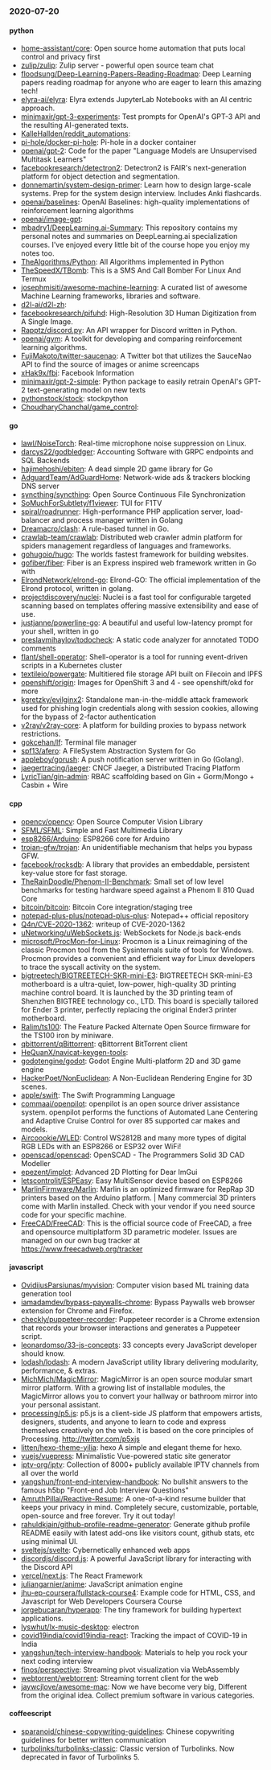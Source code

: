 ### 2020-07-20

#### python
* [home-assistant/core](https://github.com/home-assistant/core):  Open source home automation that puts local control and privacy first
* [zulip/zulip](https://github.com/zulip/zulip): Zulip server - powerful open source team chat
* [floodsung/Deep-Learning-Papers-Reading-Roadmap](https://github.com/floodsung/Deep-Learning-Papers-Reading-Roadmap): Deep Learning papers reading roadmap for anyone who are eager to learn this amazing tech!
* [elyra-ai/elyra](https://github.com/elyra-ai/elyra): Elyra extends JupyterLab Notebooks with an AI centric approach.
* [minimaxir/gpt-3-experiments](https://github.com/minimaxir/gpt-3-experiments): Test prompts for OpenAI's GPT-3 API and the resulting AI-generated texts.
* [KalleHallden/reddit_automations](https://github.com/KalleHallden/reddit_automations): 
* [pi-hole/docker-pi-hole](https://github.com/pi-hole/docker-pi-hole): Pi-hole in a docker container
* [openai/gpt-2](https://github.com/openai/gpt-2): Code for the paper "Language Models are Unsupervised Multitask Learners"
* [facebookresearch/detectron2](https://github.com/facebookresearch/detectron2): Detectron2 is FAIR's next-generation platform for object detection and segmentation.
* [donnemartin/system-design-primer](https://github.com/donnemartin/system-design-primer): Learn how to design large-scale systems. Prep for the system design interview. Includes Anki flashcards.
* [openai/baselines](https://github.com/openai/baselines): OpenAI Baselines: high-quality implementations of reinforcement learning algorithms
* [openai/image-gpt](https://github.com/openai/image-gpt): 
* [mbadry1/DeepLearning.ai-Summary](https://github.com/mbadry1/DeepLearning.ai-Summary): This repository contains my personal notes and summaries on DeepLearning.ai specialization courses. I've enjoyed every little bit of the course hope you enjoy my notes too.
* [TheAlgorithms/Python](https://github.com/TheAlgorithms/Python): All Algorithms implemented in Python
* [TheSpeedX/TBomb](https://github.com/TheSpeedX/TBomb): This is a SMS And Call Bomber For Linux And Termux
* [josephmisiti/awesome-machine-learning](https://github.com/josephmisiti/awesome-machine-learning): A curated list of awesome Machine Learning frameworks, libraries and software.
* [d2l-ai/d2l-zh](https://github.com/d2l-ai/d2l-zh): 
* [facebookresearch/pifuhd](https://github.com/facebookresearch/pifuhd): High-Resolution 3D Human Digitization from A Single Image.
* [Rapptz/discord.py](https://github.com/Rapptz/discord.py): An API wrapper for Discord written in Python.
* [openai/gym](https://github.com/openai/gym): A toolkit for developing and comparing reinforcement learning algorithms.
* [FujiMakoto/twitter-saucenao](https://github.com/FujiMakoto/twitter-saucenao): A Twitter bot that utilizes the SauceNao API to find the source of images or anime screencaps
* [xHak9x/fbi](https://github.com/xHak9x/fbi): Facebook Information
* [minimaxir/gpt-2-simple](https://github.com/minimaxir/gpt-2-simple): Python package to easily retrain OpenAI's GPT-2 text-generating model on new texts
* [pythonstock/stock](https://github.com/pythonstock/stock): stockpython
* [ChoudharyChanchal/game_control](https://github.com/ChoudharyChanchal/game_control): 

#### go
* [lawl/NoiseTorch](https://github.com/lawl/NoiseTorch): Real-time microphone noise suppression on Linux.
* [darcys22/godbledger](https://github.com/darcys22/godbledger): Accounting Software with GRPC endpoints and SQL Backends
* [hajimehoshi/ebiten](https://github.com/hajimehoshi/ebiten): A dead simple 2D game library for Go
* [AdguardTeam/AdGuardHome](https://github.com/AdguardTeam/AdGuardHome): Network-wide ads & trackers blocking DNS server
* [syncthing/syncthing](https://github.com/syncthing/syncthing): Open Source Continuous File Synchronization
* [SoMuchForSubtlety/f1viewer](https://github.com/SoMuchForSubtlety/f1viewer):  TUI for F1TV
* [spiral/roadrunner](https://github.com/spiral/roadrunner): High-performance PHP application server, load-balancer and process manager written in Golang
* [Dreamacro/clash](https://github.com/Dreamacro/clash): A rule-based tunnel in Go.
* [crawlab-team/crawlab](https://github.com/crawlab-team/crawlab): Distributed web crawler admin platform for spiders management regardless of languages and frameworks. 
* [gohugoio/hugo](https://github.com/gohugoio/hugo): The worlds fastest framework for building websites.
* [gofiber/fiber](https://github.com/gofiber/fiber):  Fiber is an Express inspired web framework written in Go with 
* [ElrondNetwork/elrond-go](https://github.com/ElrondNetwork/elrond-go):  Elrond-GO: The official implementation of the Elrond protocol, written in golang.
* [projectdiscovery/nuclei](https://github.com/projectdiscovery/nuclei): Nuclei is a fast tool for configurable targeted scanning based on templates offering massive extensibility and ease of use.
* [justjanne/powerline-go](https://github.com/justjanne/powerline-go): A beautiful and useful low-latency prompt for your shell, written in go
* [preslavmihaylov/todocheck](https://github.com/preslavmihaylov/todocheck): A static code analyzer for annotated TODO comments
* [flant/shell-operator](https://github.com/flant/shell-operator): Shell-operator is a tool for running event-driven scripts in a Kubernetes cluster
* [textileio/powergate](https://github.com/textileio/powergate): Multitiered file storage API built on Filecoin and IPFS
* [openshift/origin](https://github.com/openshift/origin): Images for OpenShift 3 and 4 - see openshift/okd for more
* [kgretzky/evilginx2](https://github.com/kgretzky/evilginx2): Standalone man-in-the-middle attack framework used for phishing login credentials along with session cookies, allowing for the bypass of 2-factor authentication
* [v2ray/v2ray-core](https://github.com/v2ray/v2ray-core): A platform for building proxies to bypass network restrictions.
* [gokcehan/lf](https://github.com/gokcehan/lf): Terminal file manager
* [spf13/afero](https://github.com/spf13/afero): A FileSystem Abstraction System for Go
* [appleboy/gorush](https://github.com/appleboy/gorush): A push notification server written in Go (Golang).
* [jaegertracing/jaeger](https://github.com/jaegertracing/jaeger): CNCF Jaeger, a Distributed Tracing Platform
* [LyricTian/gin-admin](https://github.com/LyricTian/gin-admin): RBAC scaffolding based on Gin + Gorm/Mongo + Casbin + Wire

#### cpp
* [opencv/opencv](https://github.com/opencv/opencv): Open Source Computer Vision Library
* [SFML/SFML](https://github.com/SFML/SFML): Simple and Fast Multimedia Library
* [esp8266/Arduino](https://github.com/esp8266/Arduino): ESP8266 core for Arduino
* [trojan-gfw/trojan](https://github.com/trojan-gfw/trojan): An unidentifiable mechanism that helps you bypass GFW.
* [facebook/rocksdb](https://github.com/facebook/rocksdb): A library that provides an embeddable, persistent key-value store for fast storage.
* [TheRainDoodle/Phenom-II-Benchmark](https://github.com/TheRainDoodle/Phenom-II-Benchmark): Small set of low level benchmarks for testing hardware speed against a Phenom II 810 Quad Core
* [bitcoin/bitcoin](https://github.com/bitcoin/bitcoin): Bitcoin Core integration/staging tree
* [notepad-plus-plus/notepad-plus-plus](https://github.com/notepad-plus-plus/notepad-plus-plus): Notepad++ official repository
* [Q4n/CVE-2020-1362](https://github.com/Q4n/CVE-2020-1362): writeup of CVE-2020-1362
* [uNetworking/uWebSockets.js](https://github.com/uNetworking/uWebSockets.js): WebSockets for Node.js back-ends 
* [microsoft/ProcMon-for-Linux](https://github.com/microsoft/ProcMon-for-Linux): Procmon is a Linux reimagining of the classic Procmon tool from the Sysinternals suite of tools for Windows. Procmon provides a convenient and efficient way for Linux developers to trace the syscall activity on the system.
* [bigtreetech/BIGTREETECH-SKR-mini-E3](https://github.com/bigtreetech/BIGTREETECH-SKR-mini-E3): BIGTREETECH SKR-mini-E3 motherboard is a ultra-quiet, low-power, high-quality 3D printing machine control board. It is launched by the 3D printing team of Shenzhen BIGTREE technology co., LTD. This board is specially tailored for Ender 3 printer, perfectly replacing the original Ender3 printer motherboard.
* [Ralim/ts100](https://github.com/Ralim/ts100): The Feature Packed Alternate Open Source firmware for the TS100 iron by miniware.
* [qbittorrent/qBittorrent](https://github.com/qbittorrent/qBittorrent): qBittorrent BitTorrent client
* [HeQuanX/navicat-keygen-tools](https://github.com/HeQuanX/navicat-keygen-tools): 
* [godotengine/godot](https://github.com/godotengine/godot): Godot Engine  Multi-platform 2D and 3D game engine
* [HackerPoet/NonEuclidean](https://github.com/HackerPoet/NonEuclidean): A Non-Euclidean Rendering Engine for 3D scenes.
* [apple/swift](https://github.com/apple/swift): The Swift Programming Language
* [commaai/openpilot](https://github.com/commaai/openpilot): openpilot is an open source driver assistance system. openpilot performs the functions of Automated Lane Centering and Adaptive Cruise Control for over 85 supported car makes and models.
* [Aircoookie/WLED](https://github.com/Aircoookie/WLED): Control WS2812B and many more types of digital RGB LEDs with an ESP8266 or ESP32 over WiFi!
* [openscad/openscad](https://github.com/openscad/openscad): OpenSCAD - The Programmers Solid 3D CAD Modeller
* [epezent/implot](https://github.com/epezent/implot): Advanced 2D Plotting for Dear ImGui
* [letscontrolit/ESPEasy](https://github.com/letscontrolit/ESPEasy): Easy MultiSensor device based on ESP8266
* [MarlinFirmware/Marlin](https://github.com/MarlinFirmware/Marlin): Marlin is an optimized firmware for RepRap 3D printers based on the Arduino platform. | Many commercial 3D printers come with Marlin installed. Check with your vendor if you need source code for your specific machine.
* [FreeCAD/FreeCAD](https://github.com/FreeCAD/FreeCAD): This is the official source code of FreeCAD, a free and opensource multiplatform 3D parametric modeler. Issues are managed on our own bug tracker at https://www.freecadweb.org/tracker

#### javascript
* [OvidijusParsiunas/myvision](https://github.com/OvidijusParsiunas/myvision): Computer vision based ML training data generation tool 
* [iamadamdev/bypass-paywalls-chrome](https://github.com/iamadamdev/bypass-paywalls-chrome): Bypass Paywalls web browser extension for Chrome and Firefox.
* [checkly/puppeteer-recorder](https://github.com/checkly/puppeteer-recorder): Puppeteer recorder is a Chrome extension that records your browser interactions and generates a Puppeteer script.
* [leonardomso/33-js-concepts](https://github.com/leonardomso/33-js-concepts):  33 concepts every JavaScript developer should know.
* [lodash/lodash](https://github.com/lodash/lodash): A modern JavaScript utility library delivering modularity, performance, & extras.
* [MichMich/MagicMirror](https://github.com/MichMich/MagicMirror): MagicMirror is an open source modular smart mirror platform. With a growing list of installable modules, the MagicMirror allows you to convert your hallway or bathroom mirror into your personal assistant.
* [processing/p5.js](https://github.com/processing/p5.js): p5.js is a client-side JS platform that empowers artists, designers, students, and anyone to learn to code and express themselves creatively on the web. It is based on the core principles of Processing. http://twitter.com/p5xjs 
* [litten/hexo-theme-yilia](https://github.com/litten/hexo-theme-yilia): hexo A simple and elegant theme for hexo.
* [vuejs/vuepress](https://github.com/vuejs/vuepress):  Minimalistic Vue-powered static site generator
* [iptv-org/iptv](https://github.com/iptv-org/iptv): Collection of 8000+ publicly available IPTV channels from all over the world
* [yangshun/front-end-interview-handbook](https://github.com/yangshun/front-end-interview-handbook):  No bullshit answers to the famous h5bp "Front-end Job Interview Questions"
* [AmruthPillai/Reactive-Resume](https://github.com/AmruthPillai/Reactive-Resume): A one-of-a-kind resume builder that keeps your privacy in mind. Completely secure, customizable, portable, open-source and free forever. Try it out today!
* [rahuldkjain/github-profile-readme-generator](https://github.com/rahuldkjain/github-profile-readme-generator):  Generate github profile README easily with latest add-ons like visitors count, github stats, etc using minimal UI.
* [sveltejs/svelte](https://github.com/sveltejs/svelte): Cybernetically enhanced web apps
* [discordjs/discord.js](https://github.com/discordjs/discord.js): A powerful JavaScript library for interacting with the Discord API
* [vercel/next.js](https://github.com/vercel/next.js): The React Framework
* [juliangarnier/anime](https://github.com/juliangarnier/anime): JavaScript animation engine
* [jhu-ep-coursera/fullstack-course4](https://github.com/jhu-ep-coursera/fullstack-course4): Example code for HTML, CSS, and Javascript for Web Developers Coursera Course
* [jorgebucaran/hyperapp](https://github.com/jorgebucaran/hyperapp): The tiny framework for building hypertext applications.
* [lyswhut/lx-music-desktop](https://github.com/lyswhut/lx-music-desktop):  electron 
* [covid19india/covid19india-react](https://github.com/covid19india/covid19india-react): Tracking the impact of COVID-19 in India
* [yangshun/tech-interview-handbook](https://github.com/yangshun/tech-interview-handbook):  Materials to help you rock your next coding interview
* [finos/perspective](https://github.com/finos/perspective): Streaming pivot visualization via WebAssembly
* [webtorrent/webtorrent](https://github.com/webtorrent/webtorrent):  Streaming torrent client for the web
* [jaywcjlove/awesome-mac](https://github.com/jaywcjlove/awesome-mac):  Now we have become very big, Different from the original idea. Collect premium software in various categories.

#### coffeescript
* [sparanoid/chinese-copywriting-guidelines](https://github.com/sparanoid/chinese-copywriting-guidelines): Chinese copywriting guidelines for better written communication
* [turbolinks/turbolinks-classic](https://github.com/turbolinks/turbolinks-classic): Classic version of Turbolinks. Now deprecated in favor of Turbolinks 5.
